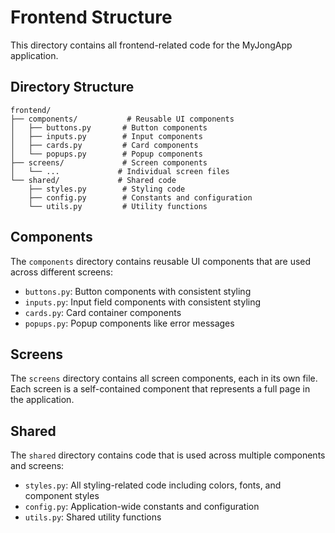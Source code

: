 # Frontend Structure

This directory contains all frontend-related code for the MyJongApp application.

## Directory Structure

```
frontend/
├── components/           # Reusable UI components
│   ├── buttons.py       # Button components
│   ├── inputs.py        # Input components
│   ├── cards.py         # Card components
│   └── popups.py        # Popup components
├── screens/             # Screen components
│   └── ...             # Individual screen files
└── shared/             # Shared code
    ├── styles.py        # Styling code
    ├── config.py        # Constants and configuration
    └── utils.py         # Utility functions
```

## Components

The `components` directory contains reusable UI components that are used across different screens:
- `buttons.py`: Button components with consistent styling
- `inputs.py`: Input field components with consistent styling
- `cards.py`: Card container components
- `popups.py`: Popup components like error messages

## Screens

The `screens` directory contains all screen components, each in its own file. Each screen is a self-contained component that represents a full page in the application.

## Shared

The `shared` directory contains code that is used across multiple components and screens:
- `styles.py`: All styling-related code including colors, fonts, and component styles
- `config.py`: Application-wide constants and configuration
- `utils.py`: Shared utility functions
